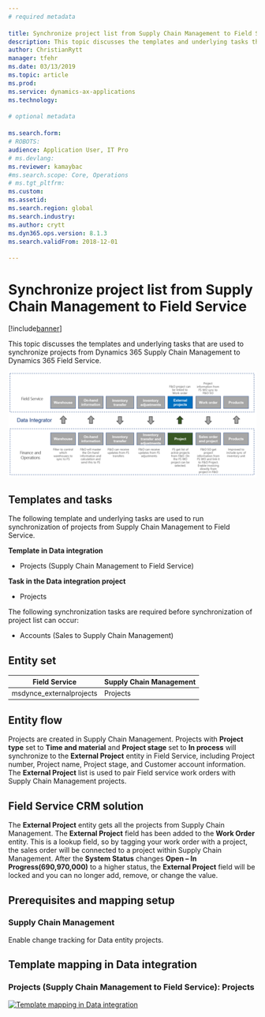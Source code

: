 ```yaml
---
# required metadata

title: Synchronize project list from Supply Chain Management to Field Service
description: This topic discusses the templates and underlying tasks that are used to synchronize projects from Dynamics 365 Supply Chain Management to Dynamics 365 Field Service.
author: ChristianRytt
manager: tfehr
ms.date: 03/13/2019
ms.topic: article
ms.prod: 
ms.service: dynamics-ax-applications
ms.technology: 

# optional metadata

ms.search.form: 
# ROBOTS: 
audience: Application User, IT Pro
# ms.devlang: 
ms.reviewer: kamaybac
#ms.search.scope: Core, Operations
# ms.tgt_pltfrm: 
ms.custom: 
ms.assetid: 
ms.search.region: global
ms.search.industry: 
ms.author: crytt
ms.dyn365.ops.version: 8.1.3 
ms.search.validFrom: 2018-12-01

---
```


# Synchronize project list from Supply Chain Management to Field Service

[!include[banner](../includes/banner.md)]

This topic discusses the templates and underlying tasks that are used to synchronize projects from Dynamics 365 Supply Chain Management to Dynamics 365 Field Service.

[![Synchronization of business processes between Supply Chain Management and Field Service](./media/FSProjectOW.png)](./media/FSProjectOW.png)

## Templates and tasks
The following template and underlying tasks are used to run synchronization of projects from Supply Chain Management to Field Service.

**Template in Data integration**
- Projects (Supply Chain Management to Field Service)

**Task in the Data integration project**
- Projects

The following synchronization tasks are required before synchronization of project list can occur:
- Accounts (Sales to Supply Chain Management) 

## Entity set
| Field Service           | Supply Chain Management  |
|-------------------------|-------------------------|
|msdynce_externalprojects |	Projects                |

## Entity flow
Projects are created in Supply Chain Management. Projects with **Project type** set to **Time and material** and **Project stage** set to **In process** will synchronize to the **External Project** entity in Field Service, including Project number, Project name, Project stage, and Customer account information. The **External Project** list is used to pair Field service work orders with Supply Chain Management projects.

## Field Service CRM solution
The **External Project** entity gets all the projects from Supply Chain Management. The **External Project** field has been added to the **Work Order** entity. This is a lookup field, so by tagging your work order with a project, the sales order will be connected to a project within Supply Chain Management. After the **System Status** changes **Open – In Progress(690,970,000)** to a higher status, the **External Project** field will be locked and you can no longer add, remove, or change the value.

## Prerequisites and mapping setup
### Supply Chain Management
Enable change tracking for Data entity projects.

## Template mapping in Data integration


### Projects (Supply Chain Management to Field Service): Projects

[![Template mapping in Data integration](./media/FSProject1.png)](./media/FSProject1.png)
